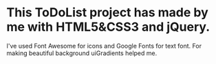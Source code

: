 # This ToDoList project has made by me with HTML5&CSS3 and jQuery.
I've used Font Awesome for icons and Google Fonts for text font.
For making beautiful background uiGradients helped me.